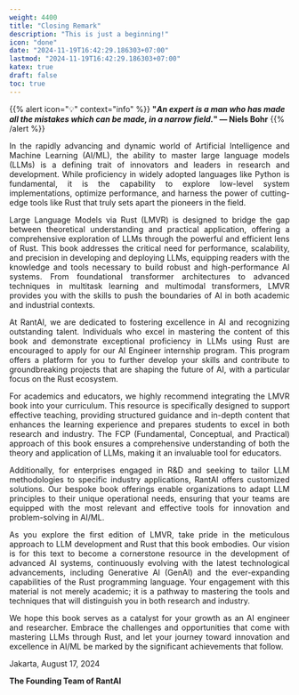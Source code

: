 ```yaml
---
weight: 4400
title: "Closing Remark"
description: "This is just a beginning!"
icon: "done"
date: "2024-11-19T16:42:29.186303+07:00"
lastmod: "2024-11-19T16:42:29.186303+07:00"
katex: true
draft: false
toc: true
---
```

{{% alert icon="💡" context="info" %}}
<strong>"<em>An expert is a man who has made all the mistakes which can be made, in a narrow field.</em>" — Niels Bohr</strong>
{{% /alert %}}

<p style="text-align: justify;">
In the rapidly advancing and dynamic world of Artificial Intelligence and Machine Learning (AI/ML), the ability to master large language models (LLMs) is a defining trait of innovators and leaders in research and development. While proficiency in widely adopted languages like Python is fundamental, it is the capability to explore low-level system implementations, optimize performance, and harness the power of cutting-edge tools like Rust that truly sets apart the pioneers in the field.
</p>

<p style="text-align: justify;">
Large Language Models via Rust (LMVR) is designed to bridge the gap between theoretical understanding and practical application, offering a comprehensive exploration of LLMs through the powerful and efficient lens of Rust. This book addresses the critical need for performance, scalability, and precision in developing and deploying LLMs, equipping readers with the knowledge and tools necessary to build robust and high-performance AI systems. From foundational transformer architectures to advanced techniques in multitask learning and multimodal transformers, LMVR provides you with the skills to push the boundaries of AI in both academic and industrial contexts.
</p>

<p style="text-align: justify;">
At RantAI, we are dedicated to fostering excellence in AI and recognizing outstanding talent. Individuals who excel in mastering the content of this book and demonstrate exceptional proficiency in LLMs using Rust are encouraged to apply for our AI Engineer internship program. This program offers a platform for you to further develop your skills and contribute to groundbreaking projects that are shaping the future of AI, with a particular focus on the Rust ecosystem.
</p>

<p style="text-align: justify;">
For academics and educators, we highly recommend integrating the LMVR book into your curriculum. This resource is specifically designed to support effective teaching, providing structured guidance and in-depth content that enhances the learning experience and prepares students to excel in both research and industry. The FCP (Fundamental, Conceptual, and Practical) approach of this book ensures a comprehensive understanding of both the theory and application of LLMs, making it an invaluable tool for educators.
</p>

<p style="text-align: justify;">
Additionally, for enterprises engaged in R&D and seeking to tailor LLM methodologies to specific industry applications, RantAI offers customized solutions. Our bespoke book offerings enable organizations to adapt LLM principles to their unique operational needs, ensuring that your teams are equipped with the most relevant and effective tools for innovation and problem-solving in AI/ML.
</p>

<p style="text-align: justify;">
As you explore the first edition of LMVR, take pride in the meticulous approach to LLM development and Rust that this book embodies. Our vision is for this text to become a cornerstone resource in the development of advanced AI systems, continuously evolving with the latest technological advancements, including Generative AI (GenAI) and the ever-expanding capabilities of the Rust programming language. Your engagement with this material is not merely academic; it is a pathway to mastering the tools and techniques that will distinguish you in both research and industry.
</p>

<p style="text-align: justify;">
We hope this book serves as a catalyst for your growth as an AI engineer and researcher. Embrace the challenges and opportunities that come with mastering LLMs through Rust, and let your journey toward innovation and excellence in AI/ML be marked by the significant achievements that follow.
</p>

<p style="text-align: justify;">
Jakarta, August 17, 2024
</p>

<p style="text-align: justify;">
<strong>The Founding Team of RantAI</strong>
</p>
